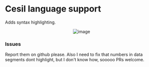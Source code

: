 # Cesil language support

Adds syntax highlighting.

<p align="center">
	<img src="https://cdn.discordapp.com/attachments/689371136076808200/930511578569277500/unknown.png" alt="image">
</p>

### Issues
Report them on github please. Also I need to fix that numbers in data segments dont highlight, but I don't know how, sooooo PRs welcome.

<!--

IN
OUT
PRINT
LINE
LOAD
STORE
ADD
SUBTRACT
MULTIPLY
DIVIDE
JUMP
JINEG
JIZERO
HALT

-->

